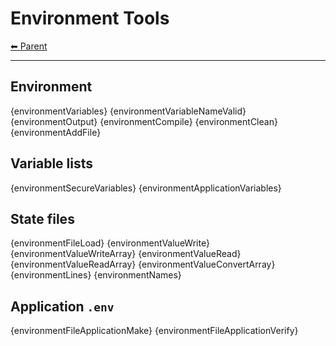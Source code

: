 # Environment Tools

<!-- TEMPLATE header 2 -->
[⬅ Parent ](../index.md)
<hr />

## Environment

{environmentVariables}
{environmentVariableNameValid}
{environmentOutput}
{environmentCompile}
{environmentClean}
{environmentAddFile}

## Variable lists

{environmentSecureVariables}
{environmentApplicationVariables}

## State files

{environmentFileLoad}
{environmentValueWrite}
{environmentValueWriteArray}
{environmentValueRead}
{environmentValueReadArray}
{environmentValueConvertArray}
{environmentLines}
{environmentNames}

## Application `.env`

{environmentFileApplicationMake}
{environmentFileApplicationVerify}
